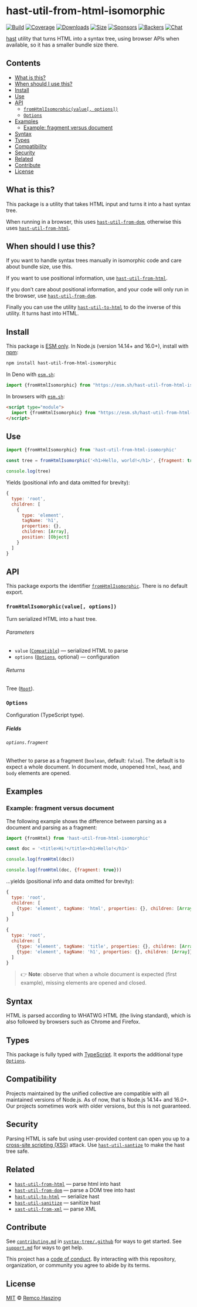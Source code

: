 # hast-util-from-html-isomorphic

[![Build][build-badge]][build]
[![Coverage][coverage-badge]][coverage]
[![Downloads][downloads-badge]][downloads]
[![Size][size-badge]][size]
[![Sponsors][sponsors-badge]][collective]
[![Backers][backers-badge]][collective]
[![Chat][chat-badge]][chat]

[hast][] utility that turns HTML into a syntax tree, using browser APIs
when available, so it has a smaller bundle size there.

## Contents

*   [What is this?](#what-is-this)
*   [When should I use this?](#when-should-i-use-this)
*   [Install](#install)
*   [Use](#use)
*   [API](#api)
    *   [`fromHtmlIsomorphic(value[, options])`](#fromhtmlisomorphicvalue-options)
    *   [`Options`](#options)
*   [Examples](#examples)
    *   [Example: fragment versus document](#example-fragment-versus-document)
*   [Syntax](#syntax)
*   [Types](#types)
*   [Compatibility](#compatibility)
*   [Security](#security)
*   [Related](#related)
*   [Contribute](#contribute)
*   [License](#license)

## What is this?

This package is a utility that takes HTML input and turns it into a hast syntax
tree.

When running in a browser, this uses [`hast-util-from-dom`][hast-util-from-dom],
otherwise this uses [`hast-util-from-html`][hast-util-from-html].

## When should I use this?

If you want to handle syntax trees manually in isomorphic code and care about
bundle size, use this.

If you want to use positional information, use
[`hast-util-from-html`][hast-util-from-html].

If you don’t care about positional information, and your code will only run in
the browser, use [`hast-util-from-dom`][hast-util-from-dom].

Finally you can use the utility [`hast-util-to-html`][hast-util-to-html] to do
the inverse of this utility.
It turns hast into HTML.

## Install

This package is [ESM only][esm].
In Node.js (version 14.14+ and 16.0+), install with [npm][]:

```sh
npm install hast-util-from-html-isomorphic
```

In Deno with [`esm.sh`][esmsh]:

```js
import {fromHtmlIsomorphic} from "https://esm.sh/hast-util-from-html-isomorphic@1"
```

In browsers with [`esm.sh`][esmsh]:

```html
<script type="module">
  import {fromHtmlIsomorphic} from "https://esm.sh/hast-util-from-html-isomorphic@1?bundle"
</script>
```

## Use

```js
import {fromHtmlIsomorphic} from 'hast-util-from-html-isomorphic'

const tree = fromHtmlIsomorphic('<h1>Hello, world!</h1>', {fragment: true})

console.log(tree)
```

Yields (positional info and data omitted for brevity):

```js
{
  type: 'root',
  children: [
    {
      type: 'element',
      tagName: 'h1',
      properties: {},
      children: [Array],
      position: [Object]
    }
  ]
}
```

## API

This package exports the identifier [`fromHtmlIsomorphic`][fromhtmlisomorphic].
There is no default export.

### `fromHtmlIsomorphic(value[, options])`

Turn serialized HTML into a hast tree.

###### Parameters

<!-- To do: update link when `vfile` has new docs. -->

*   `value` ([`Compatible`][compatible])
    — serialized HTML to parse
*   `options` ([`Options`][options], optional)
    — configuration

###### Returns

Tree ([`Root`][root]).

### `Options`

Configuration (TypeScript type).

##### Fields

###### `options.fragment`

Whether to parse as a fragment (`boolean`, default: `false`).
The default is to expect a whole document.
In document mode, unopened `html`, `head`, and `body` elements are opened.

## Examples

### Example: fragment versus document

The following example shows the difference between parsing as a document and
parsing as a fragment:

```js
import {fromHtml} from 'hast-util-from-html-isomorphic'

const doc = '<title>Hi!</title><h1>Hello!</h1>'

console.log(fromHtml(doc))

console.log(fromHtml(doc, {fragment: true}))
```

…yields (positional info and data omitted for brevity):

```js
{
  type: 'root',
  children: [
    {type: 'element', tagName: 'html', properties: {}, children: [Array]}
  ]
}
```

```js
{
  type: 'root',
  children: [
    {type: 'element', tagName: 'title', properties: {}, children: [Array]},
    {type: 'element', tagName: 'h1', properties: {}, children: [Array]}
  ]
}
```

> 👉 **Note**: observe that when a whole document is expected (first example),
> missing elements are opened and closed.

## Syntax

HTML is parsed according to WHATWG HTML (the living standard), which is also
followed by browsers such as Chrome and Firefox.

## Types

This package is fully typed with [TypeScript][].
It exports the additional type [`Options`][options].

## Compatibility

Projects maintained by the unified collective are compatible with all maintained
versions of Node.js.
As of now, that is Node.js 14.14+ and 16.0+.
Our projects sometimes work with older versions, but this is not guaranteed.

## Security

Parsing HTML is safe but using user-provided content can open you up to a
[cross-site scripting (XSS)][xss] attack.
Use [`hast-util-santize`][hast-util-sanitize] to make the hast tree safe.

## Related

*   [`hast-util-from-html`](https://github.com/syntax-tree/hast-util-from-html)
    — parse html into hast
*   [`hast-util-from-dom`](https://github.com/syntax-tree/hast-util-from-dom)
    — parse a DOM tree into hast
*   [`hast-util-to-html`](https://github.com/syntax-tree/hast-util-to-html)
    — serialize hast
*   [`hast-util-sanitize`](https://github.com/syntax-tree/hast-util-sanitize)
    — sanitize hast
*   [`xast-util-from-xml`][xast-util-from-xml]
    — parse XML

## Contribute

See [`contributing.md`][contributing] in [`syntax-tree/.github`][health] for
ways to get started.
See [`support.md`][support] for ways to get help.

This project has a [code of conduct][coc].
By interacting with this repository, organization, or community you agree to
abide by its terms.

## License

[MIT][license] © [Remco Haszing][author]

<!-- Definitions -->

[build-badge]: https://github.com/syntax-tree/hast-util-from-html-isomorphic/workflows/main/badge.svg

[build]: https://github.com/syntax-tree/hast-util-from-html-isomorphic/actions

[coverage-badge]: https://img.shields.io/codecov/c/github/syntax-tree/hast-util-from-html-isomorphic.svg

[coverage]: https://codecov.io/github/syntax-tree/hast-util-from-html-isomorphic

[downloads-badge]: https://img.shields.io/npm/dm/hast-util-from-html-isomorphic.svg

[downloads]: https://www.npmjs.com/package/hast-util-from-html-isomorphic

[size-badge]: https://img.shields.io/bundlephobia/minzip/hast-util-from-html-isomorphic.svg

[size]: https://bundlephobia.com/result?p=hast-util-from-html-isomorphic

[sponsors-badge]: https://opencollective.com/unified/sponsors/badge.svg

[backers-badge]: https://opencollective.com/unified/backers/badge.svg

[collective]: https://opencollective.com/unified

[chat-badge]: https://img.shields.io/badge/chat-discussions-success.svg

[chat]: https://github.com/syntax-tree/unist/discussions

[npm]: https://docs.npmjs.com/cli/install

[esm]: https://gist.github.com/sindresorhus/a39789f98801d908bbc7ff3ecc99d99c

[esmsh]: https://esm.sh

[typescript]: https://www.typescriptlang.org

[license]: license

[author]: https://github.com/remcohaszing

[health]: https://github.com/syntax-tree/.github

[contributing]: https://github.com/syntax-tree/.github/blob/main/contributing.md

[support]: https://github.com/syntax-tree/.github/blob/main/support.md

[coc]: https://github.com/syntax-tree/.github/blob/main/code-of-conduct.md

[xss]: https://en.wikipedia.org/wiki/Cross-site_scripting

[hast]: https://github.com/syntax-tree/hast

[root]: https://github.com/syntax-tree/hast#root

[hast-util-sanitize]: https://github.com/syntax-tree/hast-util-sanitize

[hast-util-from-dom]: https://github.com/syntax-tree/hast-util-from-dom

[hast-util-from-html]: https://github.com/syntax-tree/hast-util-from-html

[hast-util-to-html]: https://github.com/syntax-tree/hast-util-to-html

[xast-util-from-xml]: https://github.com/syntax-tree/xast-util-from-xml

[fromhtmlisomorphic]: #fromhtmlisomorphicvalue-options

[options]: #options

[compatible]: https://github.com/vfile/vfile/blob/03efac7/lib/index.js#L16
